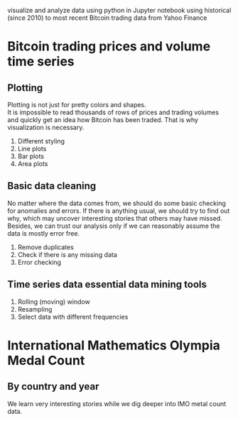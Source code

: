 visualize and analyze data using python in Jupyter notebook using historical (since 2010) to most recent Bitcoin trading data from Yahoo Finance
# Bitcoin trading prices and volume time series
## Plotting
Plotting is not just for pretty colors and shapes.  
It is impossible to read thousands of rows of prices and trading volumes and quickly get an idea how Bitcoin has been traded.  That is why visualization is necessary.  
1. Different styling
2. Line plots
3. Bar plots
4. Area plots

## Basic data cleaning
No matter where the data comes from, we should do some basic checking for anomalies and errors.  If there is anything usual, we should try to find out why, which may uncover interesting stories that others may have missed.  Besides, we can trust our analysis only if we can reasonably assume the data is mostly error free. 
1. Remove duplicates
2. Check if there is any missing data
3. Error checking

## Time series data essential data mining tools
1. Rolling (moving) window 
2. Resampling
3. Select data with different frequencies


# International Mathematics Olympia Medal Count
## By country and year
We learn very interesting stories while we dig deeper into IMO metal count data. 
